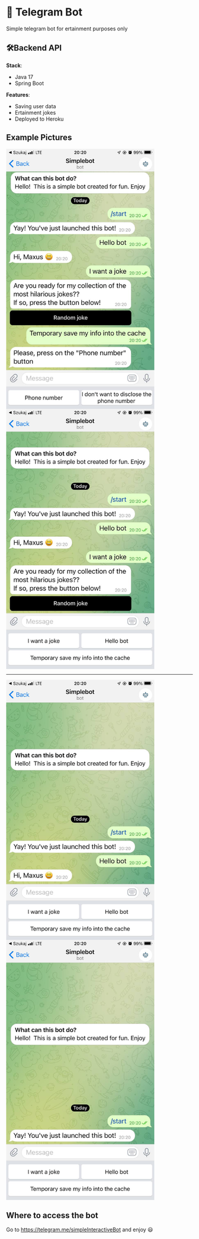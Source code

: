 # :robot: Telegram Bot

Simple telegram bot for ertainment purposes only

## 🛠Backend API
**Stack**: 
- Java 17
- Spring Boot 
  
**Features**:
- Saving user data 
- Ertainment jokes
- Deployed to Heroku

## Example Pictures
<img align="left" width="400" height="700" src="src/main/resources/pictures/photo_2022-05-18_20-21-12.jpg">
<img align="middle" width="400" height="700" src="src/main/resources/pictures/photo_2022-05-18_20-21-13.jpg">

---

<img align="left" width="400" height="700" src="src/main/resources/pictures/photo_2022-05-18_20-21-14.jpg">
<img align="middle" width="400" height="700" src="src/main/resources/pictures/photo_2022-05-18_20-21-15.jpg">


## Where to access the bot
Go to https://telegram.me/simpleInteractiveBot and enjoy :smiley:
